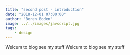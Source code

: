 ```yaml
---
title: "second post - introduction"
date: "2018-12-01 07:00:00"
author: "Beren Boden"
image: ../../images/javscript.jpg
tags: 
    - design 
---
```


Welcum to blog see my stuff
Welcum to blog see my stuff
